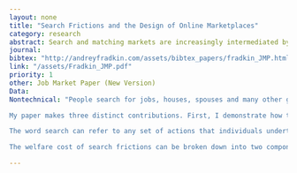 ```yaml
---
layout: none
title: "Search Frictions and the Design of Online Marketplaces"
category: research
abstract: Search and matching markets are increasingly intermediated by online marketplaces. These marketplaces record novel data about search activity and influence search through policies, such as ranking algorithms, which can make matching outcomes more efficient. I use data from Airbnb, a prominent online marketplace for housing rentals, to show that potential guests engage in limited search, are frequently rejected by hosts, and inefficiently match as a result. I estimate a micro-founded model of search and matching and use it to show that if frictions were removed, there would be 84% more matches in the marketplace and host revenue would increase by $109 per searcher. I propose several improved ranking algorithms for the marketplace and show that they would increase the matching rate by up to 10% over the status quo. However, the A/B search experiments favored by internet companies can overstate the true treatment effect of a ranking algorithm by over 100% because of equilibrium effects.
journal: 
bibtex: "http://andreyfradkin.com/assets/bibtex_papers/fradkin_JMP.html"
link: "/assets/Fradkin_JMP.pdf"
priority: 1
other: Job Market Paper (New Version)
Data: 
Nontechnical: "People search for jobs, houses, spouses and many other goods. Theory tells us that markets where search is important can work very differently than standard competitive marketplaces. However, it has been difficult to test theories of search in practice because search behavior is typically unobserved. I use a novel dataset of over a million search spells in an online marketplace to study search frictions.

My paper makes three distinct contributions. First, I demonstrate how to use detailed data on communication and transactions in marketplaces in order to quantify the welfare cost of search frictions. Second, I apply my methodology to Airbnb, a large and growing online marketplace for accommodations. Lastly, I study how a market designer can create a set of policies to improve market outcomes.

The word search can refer to any set of actions that individuals undertake in order to acquire more information. Some common types of search include asking friends for advice, browsing the internet, submitting applications and talking to potential partners. In this paper I will focus on just one step in the search process: that of sending contacts and talking to potential partners. 

The welfare cost of search frictions can be broken down into two components. The first is that search itself takes up valuable time and effort. The second is that the lack of perfect information about all options creates suboptimal matches in the marketplace. In turn, the degree to which matches are suboptimal depends on how intensively people search, the information already available to searchers, the amount of congestion in the marketplace and the realized quality of potential partners in the market. The cause of suboptimal matches is critical because it determines what policies should be undertaken to improve market outcomes."

---
```


